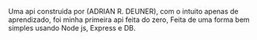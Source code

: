 Uma api construida por (ADRIAN R. DEUNER), com o intuito apenas de aprendizado, foi minha primeira api feita do zero, Feita de uma forma bem simples usando Node js, Express e DB.
